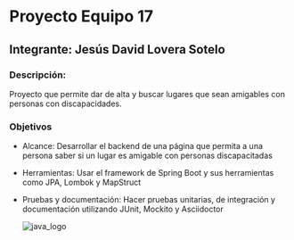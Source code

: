 # Proyecto Equipo 17
## Integrante: Jesús David Lovera Sotelo
### Descripción:
Proyecto que permite dar de alta y buscar lugares que sean amigables con personas con discapacidades.

### Objetivos
- Alcance: Desarrollar el backend de una página que permita a una persona saber si un lugar es amigable con personas discapacitadas
- Herramientas: Usar el framework de Spring Boot y sus herramientas como JPA, Lombok y MapStruct
- Pruebas y documentación: Hacer pruebas unitarias, de integración y documentación utilizando JUnit, Mockito y Asciidoctor

  ![java_logo](https://chuidiang.org/images/9/9a/JAVA.png)
